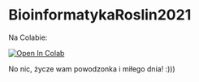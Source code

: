 # BioinformatykaRoslin2021

Na Colabie:

<a href="https://githubtocolab.com/BioBarto/BioinformatykaRoslin2021/blob/main/program.py">
  <img src="https://colab.research.google.com/assets/colab-badge.svg" alt="Open In Colab"/>
</a>

</br>

No nic, życze wam powodzonka i miłego dnia! :)))
